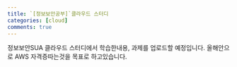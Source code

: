 ```yaml
---
title: `[정보보안공부]`클라우드 스터디
categories: [cloud]
comments: true
---
```


정보보안SUA 클라우드 스터디에서 학습한내용, 과제를 업로드할 예정입니다.
올해안으로 AWS 자격증따는것을 목표로 하고있습니다.

